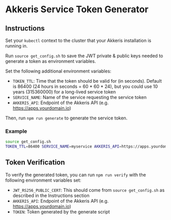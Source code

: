 # Akkeris Service Token Generator

## Instructions

Set your `kubectl` context to the cluster that your Akkeris installation is running in.

Run `source get_config.sh` to save the JWT private & public keys needed to generate a token as environment variables.

Set the following additional environment variables: 
 
 - `TOKEN_TTL`: Time that the token should be valid for (in seconds). Default is 86400 (24 hours in seconds = 60 * 60 * 24), but you could use 10 years (315360000) for a long-lived service token
 - `SERVICE_NAME`: Name of the service requesting the service token
 - `AKKERIS_API`: Endpoint of the Akkeris API (e.g. https://apps.yourdomain.io)

Then, run `npm run generate` to generate the service token.

### Example

```bash
source get_config.sh
TOKEN_TTL=86400 SERVICE_NAME=myservice AKKERIS_API=https://apps.yourdomain.io npm run verify
```

## Token Verification

To verify the generated token, you can run `npm run verify` with the following environment variables set:

- `JWT_RS256_PUBLIC_CERT`: This should come from `source get_config.sh` as described in the Instructions section
- `AKKERIS_API`: Endpoint of the Akkeris API (e.g. https://apps.yourdomain.io)
- `TOKEN`: Token generated by the generate script